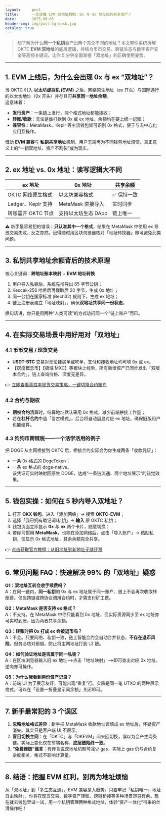 ```yaml
---
layout:     post
title:      一文读懂 EVM 双地址机制：0x 与 ex 地址如何共享资产？
date:       2025-09-05
header-img: img/post-bg-desk.jpg
catalog: true
---
```


> 想了解为什么**同一个私钥**会产出两个完全不同的地址？本文带你系统拆解 OKTC **EVM 双地址**的底层逻辑，并结合币币交易、跨链生态与数字资产安全等高频关键词，让你 5 分钟全面掌握「双地址」的正确使用姿势。

---

## 1. EVM 上线后，为什么会出现 0x 与 ex “双地址”？

当 OKTC 引入 **以太坊虚拟机 (EVM)** 之后，网络原生地址（ex 开头）与国际通行的以太坊地址（0x 开头）并存且可**共享同一地址余额**。  
这意味着：  

- **发行资产**：一条链上发行，两个格式地址都能接收；  
- **转账/收款**：无论是谁打款到 0x 或 ex 地址，余额均在链上统一记账；  
- **兼容性**：MetaMask、Keplr 等主流钱包皆可识别 0x 格式，便于与去中心化应用互操作。

借助 **EVM 兼容**与 **私钥共享地址**机制，用户无需再为不同钱包地址烦恼，真正意义上的“一钥双地址、资产不割裂”成为现实。

---

## 2. ex 地址 vs. 0x 地址：读写逻辑大不同

| ex 地址 | 0x 地址 | 共享余额 |
|---------|---------|----------|
| OKTC 网络原生格式 | 以太坊兼容格式 | ✅ 保持一致 |
| Ledger、Keplr 支持 | MetaMask 直接导入 | 实时同步 |
| 转账需开 OKTC 节点 | 支持以太坊生态 DApp | 链上唯一 |

⚠️ 新手最容易犯的错误：**只认准其中一个格式**，结果在 MetaMask 中使用 ex 导致交易失败，反之亦然。记得随时用区块浏览器核对「地址转换器」即可避免此类问题。

---

## 3. 私钥共享地址余额背后的技术原理

核心关键词：**跨地址账本映射** + **EVM 地址转换**

1. 用户导入私钥后，系统先推导出 65 字节公钥；  
2. Keccak-256 哈希后再截取后 20 字节，生成 0x 地址；  
3. 同一公钥在国家标准 (Bech32) 规则下，生成 ex 地址；  
4. 链上注册表建立「地址映射」，确保**双地址共享同一份状态**。  

换句话讲，你只是用两种“人类可读”的方式访问同一个“链上账户”而已。

---

## 4. 在实际交易场景中用好用对「双地址」

### 4.1 币币交易 / 现货交易

- **USDT-BTC** 交易对无论挂买单或吃单，支付和接收地址均可填 0x 或 ex。  
- 【灰度概念币】【极域 MXC】等板块上线后，所有新增资产已同步发出「双版本合约」。链上查询价格、深度无差异。

👉 [立即查看高胜率现货交易策略，一键切换合约账户](https://okxdog.com/)

### 4.2 合约与期权

- **期权合约**清算时，结算地址默认采用 0x 格式，减少前端拼接工作量；  
- 若在**杠杆合约**中选「复古模式」，后台将自动回显对应 ex 地址，确保旧版用户也能结算。

### 4.3 狗狗币跨链税——一个活学活用的例子

把 DOGE 从主网桥接到 OKTC 后，桥接合约实际会为你生成两条「收款凭证」：  
- 一条 0x 格式的 DogeToken；  
- 一条 ex 格式的 doge-native。  
该凭证可实时映射回原生 DOGE，达成“一条链流通、两个地址展示”的错觉效果。

---

## 5. 钱包实操：如何在 5 秒内导入双地址？

1. 打开 **OKX 钱包**，进入「添加网络」→ 搜索 **OKTC-EVM**；  
2. 选择「我已拥有助记词/私钥」→ **输入** 原 OKTC 私钥；  
3. 钱包页面立即显示 **0x** 与 **ex** 两个卡片，随意切换；  
4. 若你习惯用 **MetaMask**，也能在添加网络后，点击「导入账户」→ 粘贴私钥，仅显示 0x 格式地址，其余余额完全共享。

👉 [点击获取官方教程：从旧地址到新地址无缝迁移](https://okxdog.com/)

---

## 6. 常见问题 FAQ：快速解决 99% 的「双地址」疑惑

**Q1：双地址互转会收手续费吗？**  
A：在同一链内，**同一私钥**的 0x 与 ex 地址属于同一账户，链上不会再次收取转账费。仅当跨链或跨协议调用合约时，才需支付矿工费。

**Q2：MetaMask 是否支持 ex 格式？**  
A：不支持。在 MetaMask 中你只能看到 0x 地址，但实际资源同步至 ex 地址亦可实时到账，因为两者共享余额。

**Q3：转账时把 0x 打成 ex 会被退币吗？**  
A：不会。只要网络、私钥一致，链上智能合约会自动合并状态，**不存在退币风险**。但务必核对前缀，防止将主网地址打到 L2 链。

**Q4：如何验证地址是否属于同一私钥？**  
A：在区块浏览器输入旧 ex 地址——>点击「地址映射」——>即可查出对应 0x 地址。逆向亦可操作。

**Q5：为什么我看到两份资产记录？**  
A：前端 UI 为了展示友好，可能出现“重复”行。实质是同一笔 UTXO 的两种展示格式，可以在「设置—折叠显示同余额」关闭即可。

---

## 7. 新手最常犯的 3 个误区

1. **忽略地址格式差异**：新手把 MetaMask 收款地址误填成 ex 地址后，怀疑资产消失。其实只是客户端 UI 不展示。  
2. **盲目切换主网**：在「OKTC」与「OKEVM」间来回切换，误以为会产生两条链。实际上变化仅在前端名称，**底层链始终一致**。  
3. **“免费蹭链”谣言**：有传言说双地址机制可减少 gas，实际上 gas 仍与合约复杂度相关，格式不影响计算量。

---

## 8. 结语：把握 EVM 红利，别再为地址烦恼

从「双地址」到「多生态互通」，EVM 兼容是大趋势。只要牢记「私钥唯一、地址自由映射」，你将在现货交易、数字资产转账、跨链桥接等多种场景游刃有余。现在就去钱包里试一试，用一个私钥管理两种格式地址，体验“资产一体化”带来的丝滑操作吧！